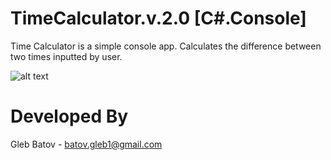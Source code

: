 # TimeCalculator.v.2.0 [C#.Console]
Time Calculator is a simple console app. Calculates the difference between two times inputted by user.

![alt text](https://github.com/glebbatov/glebbatov.github.timecalculator.v.2.0/blob/master/01.jpg)

# Developed By
Gleb Batov - batov.gleb1@gmail.com
